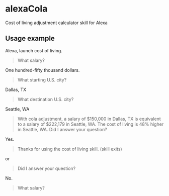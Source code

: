 # alexaCola
Cost of living adjustment calculator skill for Alexa

## Usage example

Alexa, launch cost of living.

> What salary? 

One hundred-fifty thousand dollars.

> What starting U.S. city? 

Dallas, TX

> What destination U.S. city? 

Seattle, WA

> With cola adjustment, a salary of $150,000 in Dallas, TX is equivalent to a salary of $222,179 in Seattle, WA. The cost of living is 48% higher in Seattle, WA. Did I answer your question?

Yes.

> Thanks for using the cost of living skill. (skill exits)

or 
> Did I answer your question?

No.

> What salary?



